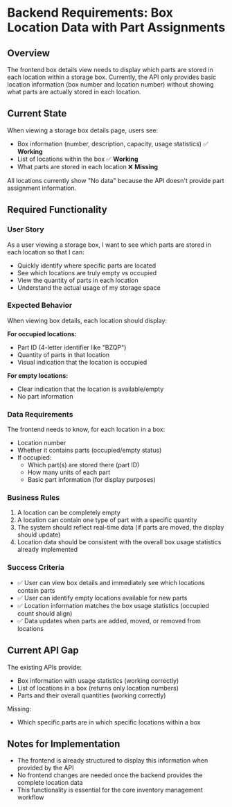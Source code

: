 # Backend Requirements: Box Location Data with Part Assignments

## Overview

The frontend box details view needs to display which parts are stored in each location within a storage box. Currently, the API only provides basic location information (box number and location number) without showing what parts are actually stored in each location.

## Current State

When viewing a storage box details page, users see:
- Box information (number, description, capacity, usage statistics) ✅ **Working**
- List of locations within the box ✅ **Working**  
- What parts are stored in each location ❌ **Missing**

All locations currently show "No data" because the API doesn't provide part assignment information.

## Required Functionality

### User Story
As a user viewing a storage box, I want to see which parts are stored in each location so that I can:
- Quickly identify where specific parts are located
- See which locations are truly empty vs occupied
- View the quantity of parts in each location
- Understand the actual usage of my storage space

### Expected Behavior

When viewing box details, each location should display:

**For occupied locations:**
- Part ID (4-letter identifier like "BZQP")
- Quantity of parts in that location
- Visual indication that the location is occupied

**For empty locations:**
- Clear indication that the location is available/empty
- No part information

### Data Requirements

The frontend needs to know, for each location in a box:
- Location number
- Whether it contains parts (occupied/empty status)
- If occupied:
  - Which part(s) are stored there (part ID)
  - How many units of each part
  - Basic part information (for display purposes)

### Business Rules

1. A location can be completely empty
2. A location can contain one type of part with a specific quantity
3. The system should reflect real-time data (if parts are moved, the display should update)
4. Location data should be consistent with the overall box usage statistics already implemented

### Success Criteria

- ✅ User can view box details and immediately see which locations contain parts
- ✅ User can identify empty locations available for new parts
- ✅ Location information matches the box usage statistics (occupied count should align)
- ✅ Data updates when parts are added, moved, or removed from locations

## Current API Gap

The existing APIs provide:
- Box information with usage statistics (working correctly)
- List of locations in a box (returns only location numbers)
- Parts and their overall quantities (working correctly)

Missing:
- Which specific parts are in which specific locations within a box

## Notes for Implementation

- The frontend is already structured to display this information when provided by the API
- No frontend changes are needed once the backend provides the complete location data
- This functionality is essential for the core inventory management workflow